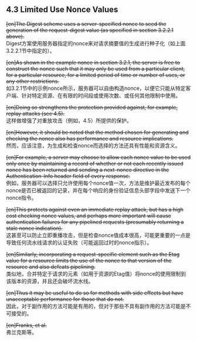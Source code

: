 ## 4.3 Limited Use Nonce Values  

~~[en]The Digest scheme uses a server-specified nonce to seed the generation of the request-digest value (as specified in section 3.2.2.1 above).~~  
Digest方案使用服务器指定的nonce来对请求摘要值的生成进行种子化（如上面3.2.2.1节中指定的）。  

~~[en]As shown in the example nonce in section 3.2.1, the server is free to construct the nonce such that it may only be used from a particular client, for a particular resource, for a limited period of time or number of uses, or any other restrictions.~~  
如3.2.1节中的示例nonce所示，服务器可以自由构造nonce，以便它只能从特定客户端、针对特定资源、在有限的时间段或使用次数、或任何其他限制中使用。  

~~[en]Doing so strengthens the protection provided against, for example, replay attacks (see 4.5).~~  
这样做增强了对重放攻击（例如，4.5）所提供的保护。  

~~[en]However, it should be noted that the method chosen for generating and checking the nonce also has performance and resource implications.~~  
然而，应该注意，为生成和检查nonce而选择的方法还具有性能和资源含义。  

~~[en]For example, a server may choose to allow each nonce value to be used only once by maintaining a record of whether or not each recently issued nonce has been returned and sending a next-nonce directive in the Authentication-Info header field of every response.~~  
例如，服务器可以选择只允许使用每个nonce值一次，方法是维护最近发布的每个nonce是否已被返回的记录，并在每个响应的身份验证信息头部字段中发送下一个nonce指令。  

~~[en]This protects against even an immediate replay attack, but has a high cost checking nonce values, and perhaps more important will cause authentication failures for any pipelined requests (presumably returning a stale nonce indication).~~  
这甚至可以防止立即重播攻击，但是检查nonce值成本很高，可能更重要的一点是导致任何流水线请求的认证失败（可能返回过时的nonce指示）。  

~~[en]Similarly, incorporating a request-specific element such as the Etag value for a resource limits the use of the nonce to that version of the resource and also defeats pipelining.~~  
类似地，合并特定于请求的元素（如用于资源的Etag值）将nonce的使用限制到该版本的资源，并且还会破坏流水线。  

~~[en]Thus it may be useful to do so for methods with side effects but have unacceptable performance for those that do not.~~  
因此，对于副作用的方法可能是有用的，但对于那些不具有副作用的方法可能是不可接受的。  

~~[en]Franks, et al.~~  
弗兰克斯等。  



